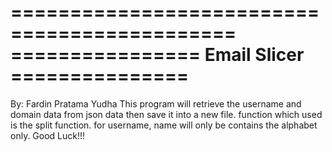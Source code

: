 =============================================
================ Email Slicer ===============    
=============================================
By: Fardin Pratama Yudha
This program will retrieve the username and domain data from
json data then save it into a new file. function which
used is the split function. for username, name will only be
contains the alphabet only.
Good Luck!!!
